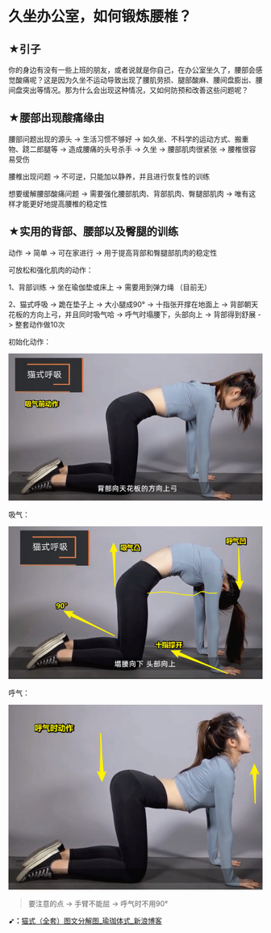 # 久坐办公室，如何锻炼腰椎？

## ★引子

你的身边有没有一些上班的朋友，或者说就是你自己，在办公室坐久了，腰部会感觉酸痛呢？这是因为久坐不运动导致出现了腰肌劳损、腿部酸麻、腰间盘膨出、腰间盘突出等情况。那为什么会出现这种情况，又如何防预和改善这些问题呢？

## ★腰部出现酸痛缘由

腰部问题出现的源头 -> 生活习惯不够好 -> 如久坐、不科学的运动方式、搬重物、跷二郎腿等 -> 造成腰痛的头号杀手 -> 久坐 -> 腰部肌肉很紧张 -> 腰椎很容易受伤 

腰椎出现问题 -> 不可逆，只能加以静养，并且进行恢复性的训练

想要缓解腰部酸痛问题 -> 需要强化腰部肌肉、背部肌肉、臀腿部肌肉 -> 唯有这样才能更好地提高腰椎的稳定性

## ★实用的背部、腰部以及臀腿的训练

动作 -> 简单 -> 可在家进行 -> 用于提高背部和臀腿部肌肉的稳定性

可放松和强化肌肉的动作：

1、背部训练 -> 坐在瑜伽垫或床上 -> 需要用到弹力绳 （目前无）

2、猫式呼吸 -> 跪在垫子上 -> 大小腿成90° -> 十指张开撑在地面上 -> 背部朝天花板的方向上弓，并且同时吸气哈 -> 呼气时塌腰下，头部向上 -> 背部得到舒展 -> 整套动作做10次

初始化动作：

![初始化动作](assets/img/2020-01-17-01-05-05.png)

吸气：

![猫式呼吸](assets/img/2020-01-17-00-52-27.png)

呼气：

![呼气动作](assets/img/2020-01-17-01-01-24.png)

> 要注意的点 -> 手臂不能屈 -> 呼气时不用90°

**➹：**[猫式（全套）图文分解图_瑜珈体式_新浪博客](http://blog.sina.com.cn/s/blog_12c055ceb0102wnrg.html)
